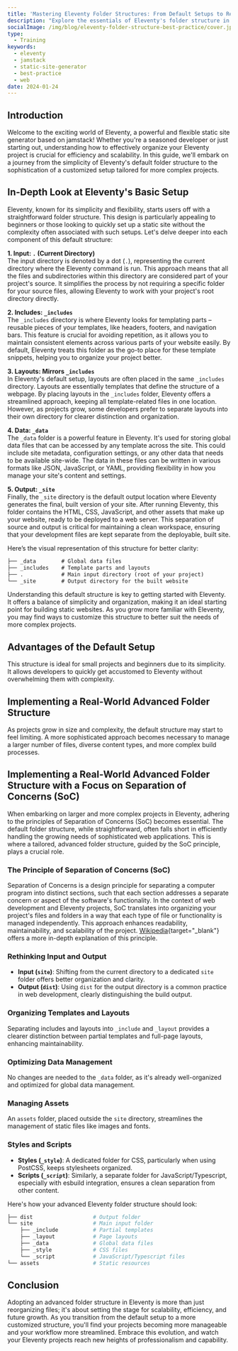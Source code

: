 ```yaml
---
title: 'Mastering Eleventy Folder Structures: From Default Setups to Real-World Best Practices'
description: "Explore the essentials of Eleventy's folder structure in this guide, perfect for optimizing your project's efficiency and scalability. Learn from basic setups to advanced custom structures, ensuring your Eleventy site is perfectly organized for peak performance."
socialImage: /img/blog/eleventy-folder-structure-best-practice/cover.jpg
type:
  - Training
keywords:
  - eleventy
  - jamstack
  - static-site-generator
  - best-practice
  - web
date: 2024-01-24
---
```


## Introduction

Welcome to the exciting world of Eleventy, a powerful and flexible static site generator based on jamstack! Whether you're a seasoned developer or just starting out, understanding how to effectively organize your Eleventy project is crucial for efficiency and scalability. In this guide, we'll embark on a journey from the simplicity of Eleventy's default folder structure to the sophistication of a customized setup tailored for more complex projects.

## In-Depth Look at Eleventy's Basic Setup

Eleventy, known for its simplicity and flexibility, starts users off with a straightforward folder structure. This design is particularly appealing to beginners or those looking to quickly set up a static site without the complexity often associated with such setups. Let's delve deeper into each component of this default structure:

**1. Input: `.` (Current Directory)**  
   The input directory is denoted by a dot (`.`), representing the current directory where the Eleventy command is run. This approach means that all the files and subdirectories within this directory are considered part of your project's source. It simplifies the process by not requiring a specific folder for your source files, allowing Eleventy to work with your project's root directory directly.

**2. Includes: `_includes`**  
   The `_includes` directory is where Eleventy looks for templating parts – reusable pieces of your templates, like headers, footers, and navigation bars. This feature is crucial for avoiding repetition, as it allows you to maintain consistent elements across various parts of your website easily. By default, Eleventy treats this folder as the go-to place for these template snippets, helping you to organize your project better.

**3. Layouts: Mirrors `_includes`**  
   In Eleventy's default setup, layouts are often placed in the same `_includes` directory. Layouts are essentially templates that define the structure of a webpage. By placing layouts in the `_includes` folder, Eleventy offers a streamlined approach, keeping all template-related files in one location. However, as projects grow, some developers prefer to separate layouts into their own directory for clearer distinction and organization.

**4. Data: `_data`**  
   The `_data` folder is a powerful feature in Eleventy. It's used for storing global data files that can be accessed by any template across the site. This could include site metadata, configuration settings, or any other data that needs to be available site-wide. The data in these files can be written in various formats like JSON, JavaScript, or YAML, providing flexibility in how you manage your site's content and settings.

**5. Output: `_site`**  
   Finally, the `_site` directory is the default output location where Eleventy generates the final, built version of your site. After running Eleventy, this folder contains the HTML, CSS, JavaScript, and other assets that make up your website, ready to be deployed to a web server. This separation of source and output is critical for maintaining a clean workspace, ensuring that your development files are kept separate from the deployable, built site.

Here’s the visual representation of this structure for better clarity:

```txt
├── _data        # Global data files
├── _includes    # Template parts and layouts
├── .            # Main input directory (root of your project)
└── _site        # Output directory for the built website
```

Understanding this default structure is key to getting started with Eleventy. It offers a balance of simplicity and organization, making it an ideal starting point for building static websites. As you grow more familiar with Eleventy, you may find ways to customize this structure to better suit the needs of more complex projects.

## Advantages of the Default Setup

This structure is ideal for small projects and beginners due to its simplicity. It allows developers to quickly get accustomed to Eleventy without overwhelming them with complexity.

## Implementing a Real-World Advanced Folder Structure

As projects grow in size and complexity, the default structure may start to feel limiting. A more sophisticated approach becomes necessary to manage a larger number of files, diverse content types, and more complex build processes.

## Implementing a Real-World Advanced Folder Structure with a Focus on Separation of Concerns (SoC)

When embarking on larger and more complex projects in Eleventy, adhering to the principles of Separation of Concerns (SoC) becomes essential. The default folder structure, while straightforward, often falls short in efficiently handling the growing needs of sophisticated web applications. This is where a tailored, advanced folder structure, guided by the SoC principle, plays a crucial role.

### The Principle of Separation of Concerns (SoC)

Separation of Concerns is a design principle for separating a computer program into distinct sections, such that each section addresses a separate concern or aspect of the software's functionality. In the context of web development and Eleventy projects, SoC translates into organizing your project's files and folders in a way that each type of file or functionality is managed independently. This approach enhances readability, maintainability, and scalability of the project. [Wikipedia](https://en.wikipedia.org/wiki/Separation_of_concerns){target="_blank"} offers a more in-depth explanation of this principle.

### Rethinking Input and Output

- **Input (`site`)**: Shifting from the current directory to a dedicated `site` folder offers better organization and clarity.
- **Output (`dist`)**: Using `dist` for the output directory is a common practice in web development, clearly distinguishing the build output.

### Organizing Templates and Layouts

Separating includes and layouts into `_include` and `_layout` provides a clearer distinction between partial templates and full-page layouts, enhancing maintainability.

### Optimizing Data Management

No changes are needed to the `_data` folder, as it's already well-organized and optimized for global data management.

### Managing Assets

An `assets` folder, placed outside the `site` directory, streamlines the management of static files like images and fonts.

### Styles and Scripts

- **Styles (`_style`)**: A dedicated folder for CSS, particularly when using PostCSS, keeps stylesheets organized.
- **Scripts (`_script`)**: Similarly, a separate folder for JavaScript/Typescript, especially with esbuild integration, ensures a clean separation from other content.

Here's how your advanced Eleventy folder structure should look:

```bash
├── dist                   # Output folder
└── site                   # Main input folder
    ├── _include           # Partial templates
    ├── _layout            # Page layouts
    ├── _data              # Global data files
    ├── _style             # CSS files
    └── _script            # JavaScript/Typescript files
└── assets                 # Static resources
```

## Conclusion

Adopting an advanced folder structure in Eleventy is more than just reorganizing files; it's about setting the stage for scalability, efficiency, and future growth. As you transition from the default setup to a more customized structure, you'll find your projects becoming more manageable and your workflow more streamlined. Embrace this evolution, and watch your Eleventy projects reach new heights of professionalism and capability.

